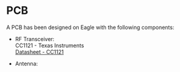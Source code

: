 # PCB
A PCB has been designed on Eagle with the following components:        
* RF Transceiver:      
CC1121 - Texas Instruments        
[Datasheet - CC1121](https://www.ti.com/lit/ds/swrs111f/swrs111f.pdf?ts=1603287573940&ref_url=https%253A%252F%252Fwww.google.com%252F)       

* Antenna:     

